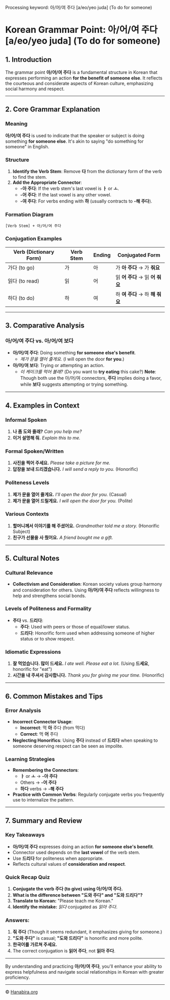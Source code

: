 Processing keyword: 아/어/여 주다 [a/eo/yeo juda] (To do for someone)
# Korean Grammar Point: 아/어/여 주다 [a/eo/yeo juda] (To do for someone)

## 1. Introduction
The grammar point **아/어/여 주다** is a fundamental structure in Korean that expresses performing an action **for the benefit of someone else**. It reflects the courteous and considerate aspects of Korean culture, emphasizing social harmony and respect.

---
## 2. Core Grammar Explanation
### Meaning
**아/어/여 주다** is used to indicate that the speaker or subject is doing something **for someone else**. It's akin to saying "do something for someone" in English.
### Structure
1. **Identify the Verb Stem**:
   Remove **다** from the dictionary form of the verb to find the stem.
2. **Add the Appropriate Connector**:
   - **-아 주다**: If the verb stem's last vowel is **ㅏ** or **ㅗ**.
   - **-어 주다**: If the last vowel is any other vowel.
   - **-여 주다**: For verbs ending with **하** (usually contracts to **-해 주다**).
### Formation Diagram
```
[Verb Stem] + 아/어/여 주다
```
### Conjugation Examples
| **Verb (Dictionary Form)** | **Verb Stem** | **Ending** | **Conjugated Form**   |
|----------------------------|---------------|------------|-----------------------|
| 가다 (to go)               | 가             | 아         | 가 **아 주다** → 가 **줘요** |
| 읽다 (to read)             | 읽             | 어         | 읽 **어 주다** → 읽 **어 줘요** |
| 하다 (to do)               | 하             | 여         | 하 **여 주다** → 하 **해 줘요** |
---
## 3. Comparative Analysis
### 아/어/여 주다 vs. 아/어/여 보다
- **아/어/여 주다**: Doing something **for someone else's benefit**.
  - *제가 문을 열어 줄게요.* (I will open the door **for you**.)
- **아/어/여 보다**: Trying or attempting an action.
  - *이 케이크를 먹어 볼래?* (Do you want to **try eating** this cake?)
**Note**: Though both use the 아/어/여 connectors, **주다** implies doing a favor, while **보다** suggests attempting or trying something.
---
## 4. Examples in Context
### Informal Spoken
1. **나 좀 도와 줄래?**
   *Can you help me?*
2. **이거 설명해 줘.**
   *Explain this to me.*
### Formal Spoken/Written
1. **사진을 찍어 주세요.**
   *Please take a picture for me.*
2. **답장을 보내 드리겠습니다.**
   *I will send a reply to you.* (Honorific)
### Politeness Levels
1. **제가 문을 열어 줄게요.**
   *I'll open the door for you.* (Casual)
2. **제가 문을 열어 드릴게요.**
   *I will open the door for you.* (Polite)
### Various Contexts
1. **할머니께서 이야기를 해 주셨어요.**
   *Grandmother told me a story.* (Honorific Subject)
2. **친구가 선물을 사 줬어요.**
   *A friend bought me a gift.*
---
## 5. Cultural Notes
### Cultural Relevance
- **Collectivism and Consideration**: Korean society values group harmony and consideration for others. Using **아/어/여 주다** reflects willingness to help and strengthens social bonds.
### Levels of Politeness and Formality
- **주다** vs. **드리다**:
  - **주다**: Used with peers or those of equal/lower status.
  - **드리다**: Honorific form used when addressing someone of higher status or to show respect.
### Idiomatic Expressions
1. **잘 먹었습니다. 많이 드세요.**
   *I ate well. Please eat a lot.* (Using **드세요**, honorific for "eat")
2. **시간을 내 주셔서 감사합니다.**
   *Thank you for giving me your time.* (Honorific)
---
## 6. Common Mistakes and Tips
### Error Analysis
- **Incorrect Connector Usage**:
  - **Incorrect**: 먹 **아** 주다 (from 먹다)
  - **Correct**: 먹 **어** 주다
- **Neglecting Honorifics**:
  Using **주다** instead of **드리다** when speaking to someone deserving respect can be seen as impolite.
### Learning Strategies
- **Remembering the Connectors**:
  - **ㅏ** or **ㅗ** → **-아 주다**
  - Others → **-어 주다**
  - **하다** verbs → **-해 주다**
- **Practice with Common Verbs**:
  Regularly conjugate verbs you frequently use to internalize the pattern.
---
## 7. Summary and Review
### Key Takeaways
- **아/어/여 주다** expresses doing an action **for someone else's benefit**.
- Connector used depends on the **last vowel** of the verb stem.
- Use **드리다** for politeness when appropriate.
- Reflects cultural values of **consideration and respect**.
### Quick Recap Quiz
1. **Conjugate the verb 주다 (to give) using 아/어/여 주다.**
2. **What is the difference between "도와 주다" and "도와 드리다"?**
3. **Translate to Korean:**
   "Please teach me Korean."
4. **Identify the mistake:**
   *읽다* conjugated as *읽아 주다*.
### Answers:
1. **줘 주다** (Though it seems redundant, it emphasizes giving for someone.)
2. **"도와 주다"** is casual; **"도와 드리다"** is honorific and more polite.
3. **한국어를 가르쳐 주세요.**
4. The correct conjugation is **읽어 주다**, not **읽아 주다**.
---
By understanding and practicing **아/어/여 주다**, you'll enhance your ability to express helpfulness and navigate social relationships in Korean with greater proficiency.

---
© [Hanabira.org](https://hanabira.org)
